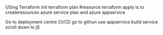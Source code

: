 USing Terraform init
terraform plan #resource
terraform apply is to createresources
azure service plan and azure appservice

Go to deployment centre
CI/CD 
go to githun use appservice build service
scroll down to jS

